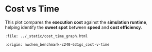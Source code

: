 # Cost vs Time

This plot compares the **execution cost** against the **simulation runtime**, helping identify the **sweet spot** between **speed** and **cost efficiency**.

```{raw} html
:file: ../_static/cost_time_graph.html
```

```{banner_small}
:origin: nwchem_benchmark-c240-631gs_cost-v-time
```